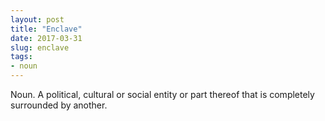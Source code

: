 ```yaml
---
layout: post
title: "Enclave"
date: 2017-03-31
slug: enclave
tags:
- noun
---
```


Noun. A political, cultural or social entity or part thereof that is completely surrounded by another.
